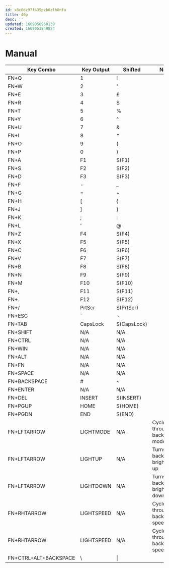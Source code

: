 ```yaml
---
id: x8c0dz97f435pzb0alh8nfa
title: 40p
desc: ''
updated: 1669058958139
created: 1669053849824
---
```


# Manual


Key Combo              | Key Output | Shifted     | Notes
-----------------------|------------|-------------|-------
 FN+Q                  | 1          | !           |
 FN+W                  | 2          | "           |
 FN+E                  | 3          | £           |
 FN+R                  | 4          | $           |
 FN+T                  | 5          | %           |
 FN+Y                  | 6          | ^           |
 FN+U                  | 7          | &           |
 FN+I                  | 8          | *           |
 FN+O                  | 9          | (           |
 FN+P                  | 0          | )           |
 FN+A                  | F1         | S(F1)       |
 FN+S                  | F2         | S(F2)       |
 FN+D                  | F3         | S(F3)       |
 FN+F                  | -          | _           |
 FN+G                  | =          | +           |
 FN+H                  | [          | {           |
 FN+J                  | ]          | }           |
 FN+K                  | ;          | :           |
 FN+L                  | '          | @           |
 FN+Z                  | F4         | S(F4)       |
 FN+X                  | F5         | S(F5)       |
 FN+C                  | F6         | S(F6)       |
 FN+V                  | F7         | S(F7)       |
 FN+B                  | F8         | S(F8)       |
 FN+N                  | F9         | S(F9)       |
 FN+M                  | F10        | S(F10)      |
 FN+,                  | F11        | S(F11)      |
 FN+.                  | F12        | S(F12)      |
 FN+/                  | PrtScr     | S(PrtScr)   |
 FN+ESC                | `          | ¬           |
 FN+TAB                | CapsLock   | S(CapsLock) |
 FN+SHIFT              | N/A        | N/A         |
 FN+CTRL               | N/A        | N/A         |
 FN+WIN                | N/A        | N/A         |
 FN+ALT                | N/A        | N/A         |
 FN+FN                 | N/A        | N/A         |
 FN+SPACE              | N/A        | N/A         |
 FN+BACKSPACE          | #          | ~           |
 FN+ENTER              | N/A        | N/A         |
 FN+DEL                | INSERT     | S(INSERT)   |
 FN+PGUP               | HOME       | S(HOME)     |
 FN+PGDN               | END        | S(END)      |
 FN+LFTARROW           | LIGHTMODE  | N/A         | Cycles through the backlighting modes
 FN+LFTARROW           | LIGHTUP    | N/A         | Turns backlight brightness up
 FN+LFTARROW           | LIGHTDOWN  | N/A         | Turns backlight brightness down
 FN+RHTARROW           | LIGHTSPEED | N/A         | Cycles through the backlighting speed
 FN+RHTARROW           | LIGHTSPEED | N/A         | Cycles through the backlighting speed
 FN+CTRL+ALT+BACKSPACE | \          | &#124;      |
 
